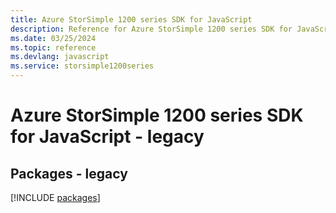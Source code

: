 ```yaml
---
title: Azure StorSimple 1200 series SDK for JavaScript
description: Reference for Azure StorSimple 1200 series SDK for JavaScript
ms.date: 03/25/2024
ms.topic: reference
ms.devlang: javascript
ms.service: storsimple1200series
---
```

# Azure StorSimple 1200 series SDK for JavaScript - legacy
## Packages - legacy
[!INCLUDE [packages](storsimple-1200-series-index.md)]